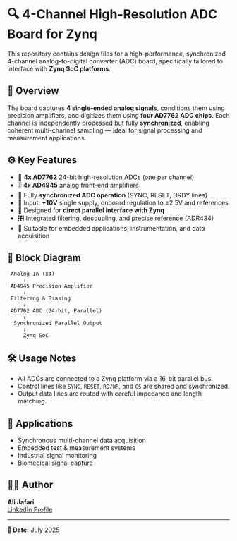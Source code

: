 
# 🔍 4-Channel High-Resolution ADC Board for Zynq

This repository contains design files for a high-performance, synchronized 4-channel analog-to-digital converter (ADC) board, specifically tailored to interface with **Zynq SoC platforms**.

## 🧠 Overview

The board captures **4 single-ended analog signals**, conditions them using precision amplifiers, and digitizes them using **four AD7762 ADC chips**. Each channel is independently processed but fully **synchronized**, enabling coherent multi-channel sampling — ideal for signal processing and measurement applications.

## ⚙️ Key Features

- 🎯 **4x AD7762** 24-bit high-resolution ADCs (one per channel)
- 🎚️ **4x AD4945** analog front-end amplifiers
- 🔁 Fully **synchronized ADC operation** (SYNC, RESET, DRDY lines)
- 🔌 Input: **+10V** single supply, onboard regulation to ±2.5V and references
- 🔗 Designed for **direct parallel interface with Zynq**
- 🎛️ Integrated filtering, decoupling, and precise reference (ADR434)
- 🧩 Suitable for embedded applications, instrumentation, and data acquisition

## 🧩 Block Diagram

```plaintext
 Analog In (x4)
     ↓
 AD4945 Precision Amplifier
     ↓
 Filtering & Biasing
     ↓
 AD7762 ADC (24-bit, Parallel)
     ↓
  Synchronized Parallel Output
     ↓
     Zynq SoC
```

## 🛠️ Usage Notes

- All ADCs are connected to a Zynq platform via a 16-bit parallel bus.
- Control lines like `SYNC`, `RESET`, `RD/WR`, and `CS` are shared and synchronized.
- Output data lines are routed with careful impedance and length matching.

## 🧪 Applications

- Synchronous multi-channel data acquisition
- Embedded test & measurement systems
- Industrial signal monitoring
- Biomedical signal capture

## 👨‍💻 Author

**Ali Jafari**  
[LinkedIn Profile](https://www.linkedin.com/in/ali-jafari-97849b331/)

---

**📅 Date:** July 2025  

